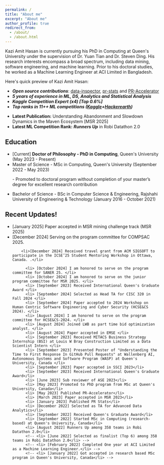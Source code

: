 ```yaml
---
permalink: /
title: "About me"
excerpt: "About me"
author_profile: true
redirect_from:
  - /about/
  - /about.html
---
```


Kazi Amit Hasan is currently pursuing his PhD in Computing at Queen's University under the supervision of Dr. Yuan Tian and Dr. Steven Ding. His research interests encompass a broad spectrum, including data mining, software engineering, and machine learning. Prior to his doctoral studies, he worked as a Machine Learning Engineer at ACI Limited in Bangladesh.

Here's quick preview of Kazi Amit Hasan:

- **_Open source contributions_**: [data-inspector](https://pypi.org/project/data-inspector/), [pr-stats](https://pypi.org/project/pr-stats/) and [PR-Accelerator](https://github.com/RISElabQueens/PR-Accelerator)
- **_5 years of experience in ML, DS, Analytics and Statistical Analysis_**
- **_Kaggle Competition Expert (x4) [Top 0.6%]_**
- **_Top ranks in 11++ ML competitions ([Kaggle](https://www.kaggle.com/amithasanshuvo)+[Hackerearth](https://www.hackerearth.com/@kaziamit))_**
<!-- - Graduated and completed BSc. degree in Computer Science & Engineering (CSE) from Rajshahi University of Engineering & Technology [(RUET)](https://www.ruet.ac.bd/) -->
- **Latest Publication:** Understanding Abandonment and Slowdown Dynamics in the Maven Ecosystem
 [MSR 2025]
- **Latest ML Competition Rank:** **_Runners Up_** in Robi Datathon 2.0

## Education

<ul>
	<li> [Current] <b>Doctor of Philosophy - PhD in Computing</b>, Queen's University (May 2023 - Present)
  </li>
  <li> Master of Science - MSc in Computing, Queen's University (September 2022 - May 2023)
  <p>- Promoted to doctoral program without completion of your master’s degree for excellent research contribution</p>
  </li>
  <li>Bachelor of Science - BSc in Computer Science & Engineering, Rajshahi University of Engineering & Technology
 (January 2016 - October 2021)</li>
</ul>

## Recent Updates!

<ul>
        <li>[January 2025] Paper accepted in MSR mining challenge track (MSR 2025)</li>
        <li>[December 2024] Serving on the program committee for COMPSAC 2025.</li>

        <li>[December 2024] Received travel grant from ACM SIGSOFT to participate in the ICSE’25 Student Mentoring Workshop in Ottawa, Canada. .</li>

          <li> [October 2024] I am honored to serve on the program committee for SANER 25. </li>
          <li> [October 2024] I am honored to serve on the junior program committee for MSR 2025. </li>
          <li> [September 2023] Received International Queen's Graduate Award </li>
          <li> [September 2024] Selected as Head TA for CISC 320 in Fall 2024 </li>
          <li> [September 2024] Paper accepted to 2024 Workshop on Human Centric Software Engineering and Cyber Security (HCSE&CS 2024). </li>
          <li> [August 2024] I am honored to serve on the program committee for HCSE&CS-2024. </li>
          <li> [August 2024] Joined LWB as part time bid optimization analyst. </li>
          <li> [August 2024] Paper accepted in EMSE </li>
          <li> [September 2023] Received MITACS Business Strategy Internship (BSI) at Louis W Bray Construction Limited as a Data Scientist Intern </li>
          <li> [September 2023] Presented Poster of "Understanding the Time to First Response In GitHub Pull Requests" at Wallenberg AI, Autonomous Systems and Software Program (WASP) at Queen's University, Canada </li>
          <li> [September 2023] Paper accepted in SSCI 2023</li>
          <li> [September 2023] Received International Queen's Graduate Award</li>
          <li> [June 2023] Sub reviewer of ASE 2023</li>
          <li> [May 2023] Promoted to PhD program from MSc at Queen's University, Canada</li>
          <li> [May 2023] Published PR-Accelerator</li>
          <li> [March 2023] Paper accepted in MSR 2023</li>
          <li> [January 2023] Published PR Stats</li>
          <li> [December 2022] Selected as TA for Advanced Data Analytics</li>
          <li> [September 2022] Received Queen's Graduate Award</li>
          <li> [September 2022] Started MSc in Computing (research-based) at Queen's University, Canada</li>
          <li> [August 2022] Runners Up among 358 teams in Robi Datathon 2.0</li>
          <!-- <li> [June 2022] Selected as finalist (Top 6) among 358 teams in Robi Datathon 2.0</li> -->
          <!-- <li> [February 2022] Completed One year at ACI Limited as a Machine Learning Engineer.</li> -->
          <!-- <li> [January 2022] Got accepted in research based MSc program in Queen's University, Canada</li> -->

</ul>

<!-- ## Publications

<ul>
	<li><b> Understanding the Time to First Response In GitHub Pull Requests [MSR'23]</b>
			<br/>
			<b>Kazi Amit Hasan</b>, Marcos Macedo, Yuan Tian, Bram Adams, Steven Ding
			<br/>
			Mining Software Repositories 2023
			<br/>
	</li>
</ul> -->

<!-- ## Teaching

<ul>
	<li>
		Teaching Assistant, CISC 351: Advanced Data Analytics (Winter 2023)
	</li>
</ul> -->
